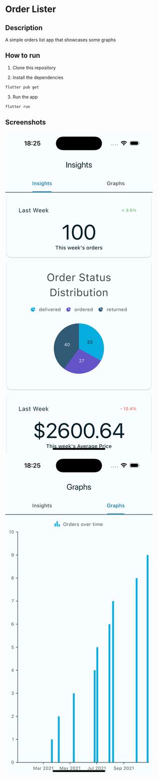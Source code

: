 # Order Lister

## Description

A simple orders list app that showcases some graphs

## How to run

1. Clone this repository

2. Install the dependencies

```bash
flutter pub get
```

3. Run the app

```bash
flutter run
```

## Screenshots

![Screenshot 1](screenshots/screenshot1.png)
![Screenshot 2](screenshots/screenshot2.png)
